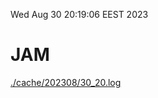 Wed Aug 30 20:19:06 EEST 2023
# JAM
<a href='./cache/202308/30_20.log'>./cache/202308/30_20.log</a>
